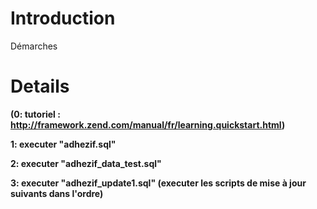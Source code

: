 # Introduction #

Démarches


# Details #

**(0: tutoriel : http://framework.zend.com/manual/fr/learning.quickstart.html)**

**1: executer "adhezif.sql"**

**2: executer "adhezif\_data\_test.sql"**

**3: executer "adhezif\_update1.sql" (executer les scripts de mise à jour suivants dans l'ordre)**

